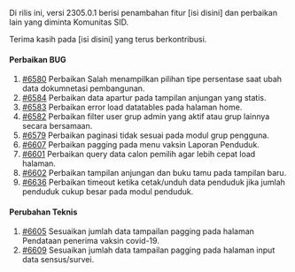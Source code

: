 Di rilis ini, versi 2305.0.1 berisi penambahan fitur [isi disini] dan perbaikan lain yang diminta Komunitas SID.

Terima kasih pada [isi disini] yang terus berkontribusi.

#### Perbaikan BUG

1. [#6580](https://github.com/OpenSID/OpenSID/issues/6580) Perbaikan Salah menampilkan pilihan tipe persentase saat ubah data dokumnetasi pembangunan.
2. [#6584](https://github.com/OpenSID/OpenSID/issues/6584) Perbaikan data apartur pada tampilan anjungan yang statis.
3. [#6583](https://github.com/OpenSID/OpenSID/issues/6583) Perbaikan error load datatables pada halaman home.
4. [#6582](https://github.com/OpenSID/OpenSID/issues/6582) Perbaikan filter user grup admin yang aktif atau grup lainnya secara bersamaan.
5. [#6579](https://github.com/OpenSID/OpenSID/issues/6579) Perbaikan paginasi tidak sesuai pada modul grup pengguna.
6. [#6607](https://github.com/OpenSID/OpenSID/issues/6607) Perbaikan pagging pada menu vaksin Laporan Penduduk.
7. [#6601](https://github.com/OpenSID/OpenSID/issues/6601) Perbaikan query data calon pemilih agar lebih cepat load halaman.
8. [#6602](https://github.com/OpenSID/OpenSID/issues/6602) Perbaikan tampilan anjungan dan buku tamu pada tampilan baru.
9. [#6636](https://github.com/OpenSID/OpenSID/issues/6636) Perbaikan timeout ketika cetak/unduh data penduduk jika jumlah penduduk cukup besar pada modul penduduk.

#### Perubahan Teknis

1. [#6605](https://github.com/OpenSID/OpenSID/issues/6605) Sesuaikan jumlah data tampailan pagging pada halaman Pendataan penerima vaksin covid-19.
2. [#6609](https://github.com/OpenSID/OpenSID/issues/6609) Sesuaikan jumlah data tampailan pagging pada halaman input data sensus/survei.
